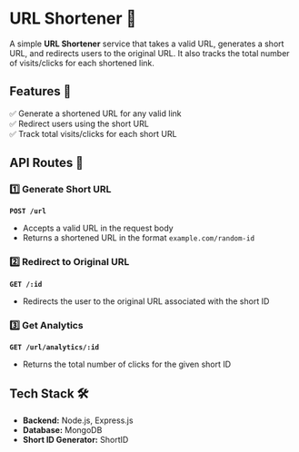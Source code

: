 # URL Shortener 🔗  
A simple **URL Shortener** service that takes a valid URL, generates a short URL, and redirects users to the original URL. It also tracks the total number of visits/clicks for each shortened link.  

## Features 🚀  
✅ Generate a shortened URL for any valid link  
✅ Redirect users using the short URL  
✅ Track total visits/clicks for each short URL  

## API Routes 📌  

### 1️⃣ Generate Short URL  
**`POST /url`**  
- Accepts a valid URL in the request body  
- Returns a shortened URL in the format `example.com/random-id`  

### 2️⃣ Redirect to Original URL  
**`GET /:id`**  
- Redirects the user to the original URL associated with the short ID  

### 3️⃣ Get Analytics  
**`GET /url/analytics/:id`**  
- Returns the total number of clicks for the given short ID  

## Tech Stack 🛠  
- **Backend:** Node.js, Express.js  
- **Database:** MongoDB  
- **Short ID Generator:** ShortID  
